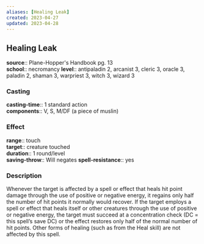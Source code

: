 ```yaml
---
aliases: [Healing Leak]
created: 2023-04-27
updated: 2023-04-28
---
```


## Healing Leak

**source**:: Plane-Hopper's Handbook pg. 13  
**school**:: necromancy
**level**:: antipaladin 2, arcanist 3, cleric 3, oracle 3, paladin 2, shaman 3, warpriest 3, witch 3, wizard 3

### Casting

**casting-time**:: 1 standard action  
**components**:: V, S, M/DF (a piece of muslin)

### Effect

**range**:: touch  
**target**:: creature touched  
**duration**:: 1 round/level  
**saving-throw**:: Will negates
**spell-resistance**:: yes

### Description

Whenever the target is affected by a spell or effect that heals hit point damage through the use of positive or negative energy, it regains only half the number of hit points it normally would recover. If the target employs a spell or effect that heals itself or other creatures through the use of positive or negative energy, the target must succeed at a concentration check (DC = this spell’s save DC) or the effect restores only half of the normal number of hit points. Other forms of healing (such as from the Heal skill) are not affected by this spell.
